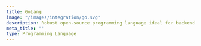 ```yaml
---
title: GoLang
image: "/images/integration/go.svg"
description: Robust open-source programming language ideal for backend systems, cloud-native applications, and scalable data processing.
meta_title: ""
type: Programming Language
---
```

